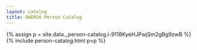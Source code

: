 ```yaml
---
layout: catalog
title: SWERIK Person Catalog
---
```

{% assign p = site.data._person-catalog.i-9118KyeHJPwjSm2gBg9zwB %}
{% include person-catalog.html p=p %}

